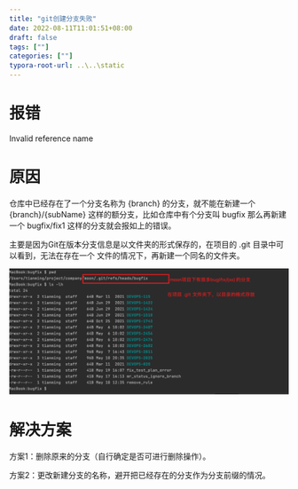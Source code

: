 ```yaml
---
title: "git创建分支失败"
date: 2022-08-11T11:01:51+08:00
draft: false
tags: [""]
categories: [""]
typora-root-url: ..\..\static
---
```


# 报错

Invalid reference name

# 原因

仓库中已经存在了一个分支名称为 {branch} 的分支，就不能在新建一个 {branch}/{subName} 这样的额分支，比如仓库中有个分支叫 bugfix 那么再新建一个 bugfix/fix1 这样的分支就会报如上的错误。

主要是因为Git在版本分支信息是以文件夹的形式保存的，在项目的 .git 目录中可以看到，无法在存在一个 文件的情况下，再新建一个同名的文件夹。

![img](/../../static/images/image2022-5-19_16-56-44.png)

# 解决方案

方案1：删除原来的分支（自行确定是否可进行删除操作）。

方案2：更改新建分支的名称，避开把已经存在的分支作为分支前缀的情况。

